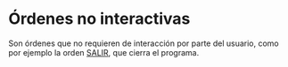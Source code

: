 # Órdenes no interactivas

Son órdenes que no requieren de interacción por parte del usuario, como por ejemplo la orden [SALIR](../ventana-de-dibujo/ordenes/s/salir.md), que cierra el programa.

